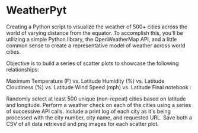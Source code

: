 # WeatherPyt

Creating a Python script to visualize the weather of 500+ cities across the world of varying distance from the equator. To accomplish this, you'll be utilizing a simple Python library, the OpenWeatherMap API, and a little common sense to create a representative model of weather across world cities.

Objective is to build a series of scatter plots to showcase the following relationships:

Maximum Temperature (F) vs. Latitude
Humidity (%) vs. Latitude
Cloudiness (%) vs. Latitude
Wind Speed (mph) vs. Latitude
Final notebook :

Randomly select at least 500 unique (non-repeat) cities based on latitude and longitude.
Perform a weather check on each of the cities using a series of successive API calls.
Include a print log of each city as it's being processed with the city number, city name, and requested URL.
Save both a CSV of all data retrieved and png images for each scatter plot.
